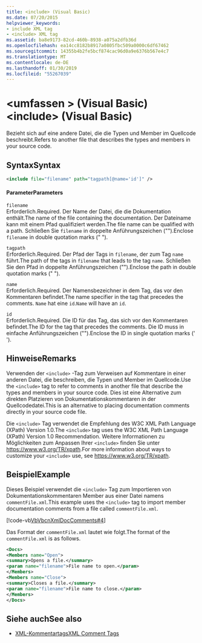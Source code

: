 ```yaml
---
title: <include> (Visual Basic)
ms.date: 07/20/2015
helpviewer_keywords:
- include XML tag
- <include> XML tag
ms.assetid: ba8e9173-82cd-460b-8938-a075a2dfb36d
ms.openlocfilehash: ea14cc8182b8917a0805fbc509a0000c6df67462
ms.sourcegitcommit: 14355b4b2fe5bcf874cac96d0a9e6376b567e4c7
ms.translationtype: MT
ms.contentlocale: de-DE
ms.lasthandoff: 01/30/2019
ms.locfileid: "55267039"
---
```

# <a name="include-visual-basic"></a><span data-ttu-id="3ecf8-102">\<umfassen > (Visual Basic)</span><span class="sxs-lookup"><span data-stu-id="3ecf8-102">\<include> (Visual Basic)</span></span>
<span data-ttu-id="3ecf8-103">Bezieht sich auf eine andere Datei, die die Typen und Member im Quellcode beschreibt.</span><span class="sxs-lookup"><span data-stu-id="3ecf8-103">Refers to another file that describes the types and members in your source code.</span></span>  
  
## <a name="syntax"></a><span data-ttu-id="3ecf8-104">Syntax</span><span class="sxs-lookup"><span data-stu-id="3ecf8-104">Syntax</span></span>  
  
```xml  
<include file="filename" path="tagpath[@name='id']" />  
```  
  
#### <a name="parameters"></a><span data-ttu-id="3ecf8-105">Parameter</span><span class="sxs-lookup"><span data-stu-id="3ecf8-105">Parameters</span></span>  
 `filename`  
 <span data-ttu-id="3ecf8-106">Erforderlich.</span><span class="sxs-lookup"><span data-stu-id="3ecf8-106">Required.</span></span> <span data-ttu-id="3ecf8-107">Der Name der Datei, die die Dokumentation enthält.</span><span class="sxs-lookup"><span data-stu-id="3ecf8-107">The name of the file containing the documentation.</span></span> <span data-ttu-id="3ecf8-108">Der Dateiname kann mit einem Pfad qualifiziert werden.</span><span class="sxs-lookup"><span data-stu-id="3ecf8-108">The file name can be qualified with a path.</span></span> <span data-ttu-id="3ecf8-109">Schließen Sie `filename` in doppelte Anführungszeichen ("").</span><span class="sxs-lookup"><span data-stu-id="3ecf8-109">Enclose `filename` in double quotation marks (" ").</span></span>  
  
 `tagpath`  
 <span data-ttu-id="3ecf8-110">Erforderlich.</span><span class="sxs-lookup"><span data-stu-id="3ecf8-110">Required.</span></span> <span data-ttu-id="3ecf8-111">Der Pfad der Tags in `filename`, der zum Tag `name` führt.</span><span class="sxs-lookup"><span data-stu-id="3ecf8-111">The path of the tags in `filename` that leads to the tag `name`.</span></span> <span data-ttu-id="3ecf8-112">Schließen Sie den Pfad in doppelte Anführungszeichen ("").</span><span class="sxs-lookup"><span data-stu-id="3ecf8-112">Enclose the path in double quotation marks (" ").</span></span>  
  
 `name`  
 <span data-ttu-id="3ecf8-113">Erforderlich.</span><span class="sxs-lookup"><span data-stu-id="3ecf8-113">Required.</span></span> <span data-ttu-id="3ecf8-114">Der Namensbezeichner in dem Tag, das vor den Kommentaren befindet.</span><span class="sxs-lookup"><span data-stu-id="3ecf8-114">The name specifier in the tag that precedes the comments.</span></span> <span data-ttu-id="3ecf8-115">`Name` hat eine `id`.</span><span class="sxs-lookup"><span data-stu-id="3ecf8-115">`Name` will have an `id`.</span></span>  
  
 `id`  
 <span data-ttu-id="3ecf8-116">Erforderlich.</span><span class="sxs-lookup"><span data-stu-id="3ecf8-116">Required.</span></span> <span data-ttu-id="3ecf8-117">Die ID für das Tag, das sich vor den Kommentaren befindet.</span><span class="sxs-lookup"><span data-stu-id="3ecf8-117">The ID for the tag that precedes the comments.</span></span> <span data-ttu-id="3ecf8-118">Die ID muss in einfache Anführungszeichen ("").</span><span class="sxs-lookup"><span data-stu-id="3ecf8-118">Enclose the ID in single quotation marks (' ').</span></span>  
  
## <a name="remarks"></a><span data-ttu-id="3ecf8-119">Hinweise</span><span class="sxs-lookup"><span data-stu-id="3ecf8-119">Remarks</span></span>  
 <span data-ttu-id="3ecf8-120">Verwenden der `<include>` -Tag zum Verweisen auf Kommentare in einer anderen Datei, die beschreiben, die Typen und Member im Quellcode.</span><span class="sxs-lookup"><span data-stu-id="3ecf8-120">Use the `<include>` tag to refer to comments in another file that describe the types and members in your source code.</span></span> <span data-ttu-id="3ecf8-121">Dies ist eine Alternative zum direkten Platzieren von Dokumentationskommentaren in der Quellcodedatei.</span><span class="sxs-lookup"><span data-stu-id="3ecf8-121">This is an alternative to placing documentation comments directly in your source code file.</span></span>  
  
 <span data-ttu-id="3ecf8-122">Die `<include>` Tag verwendet die Empfehlung des W3C XML Path Language (XPath) Version 1.0.</span><span class="sxs-lookup"><span data-stu-id="3ecf8-122">The `<include>` tag uses the W3C XML Path Language (XPath) Version 1.0 Recommendation.</span></span> <span data-ttu-id="3ecf8-123">Weitere Informationen zu Möglichkeiten zum Anpassen Ihrer `<include>` finden Sie unter <https://www.w3.org/TR/xpath>.</span><span class="sxs-lookup"><span data-stu-id="3ecf8-123">For more information about ways to customize your `<include>` use, see <https://www.w3.org/TR/xpath>.</span></span>  
  
## <a name="example"></a><span data-ttu-id="3ecf8-124">Beispiel</span><span class="sxs-lookup"><span data-stu-id="3ecf8-124">Example</span></span>  
 <span data-ttu-id="3ecf8-125">Dieses Beispiel verwendet die `<include>` Tag zum Importieren von Dokumentationskommentaren Member aus einer Datei namens `commentFile.xml`.</span><span class="sxs-lookup"><span data-stu-id="3ecf8-125">This example uses the `<include>` tag to import member documentation comments from a file called `commentFile.xml`.</span></span>  
  
 [!code-vb[VbVbcnXmlDocComments#4](../../../visual-basic/language-reference/xmldoc/codesnippet/VisualBasic/include_1.vb)]  
  
 <span data-ttu-id="3ecf8-126">Das Format der `commentFile.xml` lautet wie folgt.</span><span class="sxs-lookup"><span data-stu-id="3ecf8-126">The format of the `commentFile.xml` is as follows.</span></span>  
  
```xml  
<Docs>  
<Members name="Open">  
<summary>Opens a file.</summary>  
<param name="filename">File name to open.</param>  
</Members>  
<Members name="Close">  
<summary>Closes a file.</summary>  
<param name="filename">File name to close.</param>  
</Members>  
</Docs>  
```  
  
## <a name="see-also"></a><span data-ttu-id="3ecf8-127">Siehe auch</span><span class="sxs-lookup"><span data-stu-id="3ecf8-127">See also</span></span>
- [<span data-ttu-id="3ecf8-128">XML-Kommentartags</span><span class="sxs-lookup"><span data-stu-id="3ecf8-128">XML Comment Tags</span></span>](../../../visual-basic/language-reference/xmldoc/index.md)
